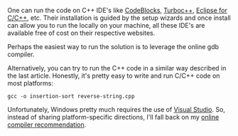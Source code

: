One can run the code on C++ IDE's like [CodeBlocks][1], [Turboc++][2], [Eclipse for C/C++][3], etc.
Their installation is guided by the setup wizards and once install can allow you to 
run the locally on your machine, all these IDE's are available free of cost on their
respective websites.

Perhaps the easiest way to run the solution is to leverage the online gdb 
compiler.

Alternatively, you can try to run the C++ code in a similar way described in the last article. Honestly, it's pretty easy to write and run C/C++ code 
on most platforms:

```console
gcc -o insertion-sort reverse-string.cpp
```

Unfortunately, Windows pretty much requires the use of [Visual Studio][4]. So, 
instead of sharing platform-specific directions, I'll fall back on my
[online compiler recommendation][5].

[1]: https://www.codeblocks.org/
[2]: https://developerinsider.co/download-turbo-c-for-windows-7-8-8-1-and-windows-10-32-64-bit-full-screen/
[3]: https://www.eclipse.org/downloads/packages/release/2023-03/r/eclipse-ide-cc-developers
[4]: https://visualstudio.microsoft.com/downloads/
[5]: https://www.onlinegdb.com/online_c++_compiler
